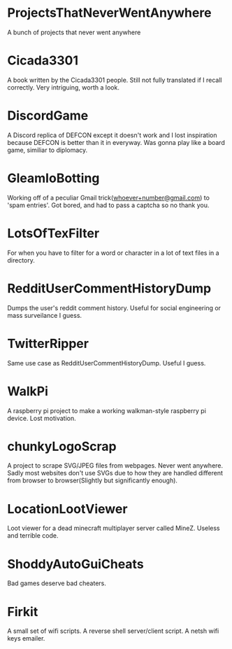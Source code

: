 # ProjectsThatNeverWentAnywhere
A bunch of projects that never went anywhere

# Cicada3301
A book written by the Cicada3301 people. Still not fully translated if I recall correctly. Very intriguing, worth a look.
# DiscordGame
A Discord replica of DEFCON except it doesn't work and I lost inspiration because DEFCON is better than it in everyway. Was gonna play like a board game, similiar to diplomacy.
# GleamIoBotting 
Working off of a peculiar Gmail trick(whoever+number@gmail.com) to 'spam entries'. Got bored, and had to pass a captcha so no thank you.
# LotsOfTexFilter 
For when you have to filter for a word or character in a lot of text files in a directory.
# RedditUserCommentHistoryDump 
Dumps the user's reddit comment history. Useful for social engineering or mass surveilance I guess.
# TwitterRipper 
Same use case as RedditUserCommentHistoryDump. Useful I guess.
# WalkPi 
A raspberry pi project to make a working walkman-style raspberry pi device. Lost motivation.
# chunkyLogoScrap 
A project to scrape SVG/JPEG files from webpages. Never went anywhere. Sadly most websites don't use SVGs due to how they are handled different from browser to browser(Slightly but significantly enough).
# LocationLootViewer
Loot viewer for a dead minecraft multiplayer server called MineZ. Useless and terrible code.
# ShoddyAutoGuiCheats
Bad games deserve bad cheaters.
# Firkit
A small set of wifi scripts. A reverse shell server/client script. A netsh wifi keys emailer.
